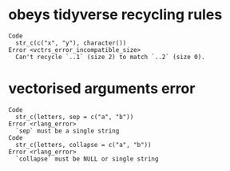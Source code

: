 # obeys tidyverse recycling rules

    Code
      str_c(c("x", "y"), character())
    Error <vctrs_error_incompatible_size>
      Can't recycle `..1` (size 2) to match `..2` (size 0).

# vectorised arguments error

    Code
      str_c(letters, sep = c("a", "b"))
    Error <rlang_error>
      `sep` must be a single string
    Code
      str_c(letters, collapse = c("a", "b"))
    Error <rlang_error>
      `collapse` must be NULL or single string

